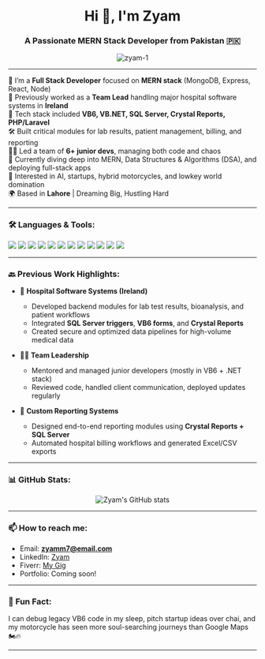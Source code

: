 <h1 align="center">Hi 👋, I'm Zyam</h1>
<h3 align="center">A Passionate MERN Stack Developer from Pakistan 🇵🇰</h3>

<p align="center">
  <img src="https://komarev.com/ghpvc/?username=zyam-1&label=Profile%20views&color=0e75b6&style=flat" alt="zyam-1" />
</p>

---

🚀 I’m a **Full Stack Developer** focused on **MERN stack** (MongoDB, Express, React, Node)  
💼 Previously worked as a **Team Lead** handling major hospital software systems in **Ireland**  
🔧 Tech stack included **VB6, VB.NET, SQL Server, Crystal Reports, PHP/Laravel**  
🛠️ Built critical modules for lab results, patient management, billing, and reporting  
👨‍💻 Led a team of **6+ junior devs**, managing both code and chaos  
🌱 Currently diving deep into MERN, Data Structures & Algorithms (DSA), and deploying full-stack apps  
🧠 Interested in AI, startups, hybrid motorcycles, and lowkey world domination  
🌍 Based in **Lahore** | Dreaming Big, Hustling Hard

---

### 🛠️ Languages & Tools:

<p align="left">
  <img src="https://img.shields.io/badge/-JavaScript-black?style=flat-square&logo=javascript" />
  <img src="https://img.shields.io/badge/-Node.js-black?style=flat-square&logo=node.js" />
  <img src="https://img.shields.io/badge/-React-black?style=flat-square&logo=react" />
  <img src="https://img.shields.io/badge/-MongoDB-black?style=flat-square&logo=mongodb" />
  <img src="https://img.shields.io/badge/-Express-black?style=flat-square&logo=express" />
  <img src="https://img.shields.io/badge/-Laravel-black?style=flat-square&logo=laravel" />
  <img src="https://img.shields.io/badge/-PHP-black?style=flat-square&logo=php" />
  <img src="https://img.shields.io/badge/-SQL Server-black?style=flat-square&logo=microsoft-sql-server" />
  <img src="https://img.shields.io/badge/-VB.NET-black?style=flat-square&logo=visualstudio" />
  <img src="https://img.shields.io/badge/-VB6-black?style=flat-square&logo=windows" />
  <img src="https://img.shields.io/badge/-Git-black?style=flat-square&logo=git" />
  <img src="https://img.shields.io/badge/-VS Code-black?style=flat-square&logo=visual-studio-code" />
</p>

---

### 🔙 Previous Work Highlights:

- 🏥 **Hospital Software Systems (Ireland)**  
  - Developed backend modules for lab test results, bioanalysis, and patient workflows  
  - Integrated **SQL Server triggers**, **VB6 forms**, and **Crystal Reports**  
  - Created secure and optimized data pipelines for high-volume medical data  

- 🧑‍🏫 **Team Leadership**  
  - Mentored and managed junior developers (mostly in VB6 + .NET stack)  
  - Reviewed code, handled client communication, deployed updates regularly  

- 🧾 **Custom Reporting Systems**  
  - Designed end-to-end reporting modules using **Crystal Reports + SQL Server**  
  - Automated hospital billing workflows and generated Excel/CSV exports  

---

### 📊 GitHub Stats:

<p align="center">
  <img src="https://github-readme-stats.vercel.app/api?username=zyam-1&show_icons=true&theme=radical" alt="Zyam's GitHub stats" />
</p>

---

### 📫 How to reach me:
- Email: **zyamm7@email.com**
- LinkedIn: [Zyam](www.linkedin.com/in/zyam-maqsood-166227271)
- Fiverr: [My Gig](https://www.fiverr.com/s/gDwND0a)
- Portfolio: Coming soon!

---

### 💬 Fun Fact:
I can debug legacy VB6 code in my sleep, pitch startup ideas over chai, and my motorcycle has seen more soul-searching journeys than Google Maps 🏍️🔥

---

